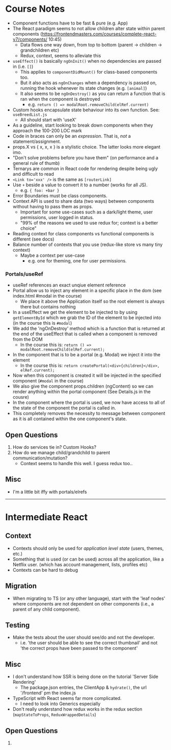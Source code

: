 # Course Notes

* Component functions have to be fast & pure (e.g. App)
* The React paradigm seems to not allow children alter state within parent components (https://frontendmasters.com/courses/complete-react-v7/components/ 10:45)
    * Data flows one way down, from top to bottom (parent -> children -> grandchildren etc)
    * Redux, context, seems to alleviate this
* `useEffect()` is basically `ngOnInit()` when no dependencies are passed in (i.e. `[]`)
    * This applies to `componentDidMount()` for class-based components too.
    * But it also acts as `ngOnChanges` when a dependency is passed on, running the hook whenever its state changes (e.g. `[animal]`)
    * It also seems to be `ngOnDestroy()` as you can return a function that is ran when the component is destroyed
        * e.g. `return () => modalRoot.removeChild(elRef.current)`
* Custom hooks encapsulate state behaviour into its own function. See: `useBreedList.js`
    * All should start with 'useX'
* As a guideline, start looking to break down components when they approach the 100-200 LOC mark
* Code in braces can only be an *expression*. That is, *not* a statement/assignment.
* props.X vs { x, x, x } is a stylistic choice. The latter looks more elegant imo.
* "Don't solve problems before you have them" (on performance and a general rule of thumb)
* Ternarys are common in React code for rendering despite being ugly and difficult to read
* `<Link to='xxx' />` is the same as `[routerLink]`
* Use `+` beside a value to convert it to a number (works for all JS). 
    * e.g. `{ foo: +bar }`
* Error Boundaries must be class components.
* Context API is used to share data (two ways) between components without having to pass them as props. 
    * Important for some use-cases such as a dark/light theme, user permissions, user logged in status.
    * "99% of the reasons we used to use redux for; context is a better choice"
* Reading context for class components vs functional components is different (see docs)
* Balance number of contexts that you use (redux-like store vs many tiny context)
    * Maybe a context per use-case 
        * e.g. one for theming, one for user permissions.

### Portals/useRef
* useRef references an exact unqiue element reference
* Portal allow us to inject any element in a specific place in the dom (see index.html #modal in the course)
    * We place it above the Application itself so the root element is always there but contains nothing
* In a useEffect we get the element to be injected to by using `getElementById` which we grab the ID of the element to be injected into (in the course this is `#modal`)
* We add the 'ngOnDestroy' method which is a function that is returned at the end of the useEffect that is called when a component is removed from the DOM
    * In the course this is: `return () => modalRoot.removeChild(elRef.current);`
* In the component that is to be a portal (e.g. Modal) we inject it into the element
    * In the course this is: `return createPortal(<div>{children}</div>, elRef.current);`
* Now when this component is created it will be injected in the specified component (`#modal` in the course)
* We also give the component props.children (ngContent) so we can render anything within the portal component (See Details.js in the cousre)
* In the component where the portal is used, we now have access to all of the state of the component the portal is called in.
* This completely removes the necessity to message between component as it is all contained within the one component's state.

## Open Questions
1. How do services tie in? Custom Hooks?
2. How do we manage child/grandchild to parent communication/mutation?
    * Context seems to handle this well. I guess redux too..

## Misc
* I'm a little bit iffy with portals/elrefs

----

# Intermediate React
## Context
* Contexts should only be used for *application level state* (users, themes, etc.)
* Something that is used (or can be used) across all the application, like a Netflix user. (which has account management, lists, profiles etc)
* Contexts can be hard to debug

## Migration
* When migrating to TS (or any other language), start with the 'leaf nodes' where components are not dependent on other components (i.e., a parent of any child component).

## Testing
* Make the tests about the user should see/do and not the developer.
    * i.e. 'the user should be able to see the correct thumbnail' and not 'the correct props have been passed to the component'

## Misc
* I don't understand how SSR is being done on the tutorial 'Server Side Rendering'
    * The package.json entries, the ClientApp & `hydrate()`, the url '/frontend' pm the index.js
* TypeScript with React seems far more complicated.
    * I need to look into Generics especially
* Don't really understand how redux works in the redux section (`mapStateToProps`, `ReduxWrappedDetails`)


## Open Questions
1. 